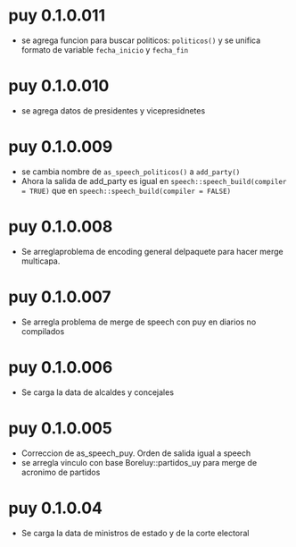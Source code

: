 
# puy 0.1.0.011

* se agrega funcion para buscar politicos: `politicos()` y se unifica formato de variable `fecha_inicio` y `fecha_fin`

# puy 0.1.0.010

* se agrega datos de presidentes y vicepresidnetes

# puy 0.1.0.009

* se cambia nombre de `as_speech_politicos()` a `add_party()`
* Ahora la salida de add_party es igual en `speech::speech_build(compiler = TRUE)` que en  `speech::speech_build(compiler = FALSE)`

# puy 0.1.0.008

* Se arreglaproblema de encoding general delpaquete para hacer merge multicapa.

# puy 0.1.0.007
* Se arregla problema de merge de speech con puy en diarios no compilados

# puy 0.1.0.006
* Se carga la data de alcaldes y concejales

# puy 0.1.0.005
* Correccion de as_speech_puy. Orden de salida igual a speech
* se arregla vinculo con base Boreluy::partidos_uy para merge de acronimo de partidos


# puy 0.1.0.04
* Se carga la data de ministros de estado y de la corte electoral
